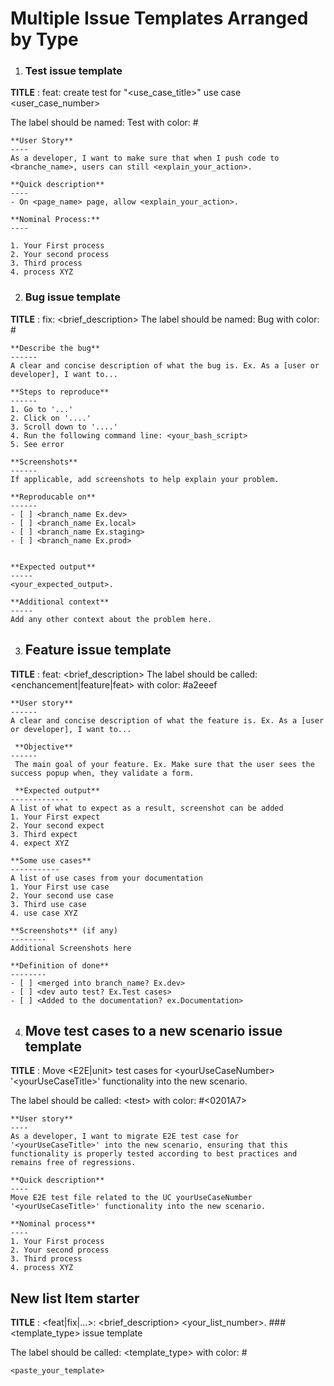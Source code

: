 # Multiple Issue Templates Arranged by Type


1. ### Test issue template
<b>TITLE</b> : feat: create test for "<use_case_title>" use case <user_case_number>

The label should be named: Test with color: #
```
**User Story**
----
As a developer, I want to make sure that when I push code to <branche_name>, users can still <explain_your_action>.

**Quick description**
----
- On <page_name> page, allow <explain_your_action>.

**Nominal Process:**
----

1. Your First process
2. Your second process
3. Third process
4. process XYZ
```
2. ### Bug issue template
<b>TITLE</b> : fix: <brief_description>
The label should be named: Bug with color: #<hexadecimal>
```
**Describe the bug**
------
A clear and concise description of what the bug is. Ex. As a [user or developer], I want to...

**Steps to reproduce**
------
1. Go to '...'
2. Click on '....'
3. Scroll down to '....'
4. Run the following command line: <your_bash_script>
5. See error

**Screenshots**
------
If applicable, add screenshots to help explain your problem.

**Reproducable on**
------
- [ ] <branch_name Ex.dev>
- [ ] <branch_name Ex.local>
- [ ] <branch_name Ex.staging>
- [ ] <branch_name Ex.prod>


**Expected output**
-----
<your_expected_output>.

**Additional context**
-----
Add any other context about the problem here.
```

3. ## Feature issue template
<b>TITLE</b> : feat: <brief_description>
The label should be called: <enchancement|feature|feat> with color: #a2eeef
```
**User story**
------
A clear and concise description of what the feature is. Ex. As a [user or developer], I want to...

 **Objective**
------
 The main goal of your feature. Ex. Make sure that the user sees the success popup when, they validate a form.

 **Expected output**
-------------
A list of what to expect as a result, screenshot can be added
1. Your First expect
2. Your second expect
3. Third expect
4. expect XYZ 

**Some use cases**
-----------
A list of use cases from your documentation
1. Your First use case
2. Your second use case
3. Third use case
4. use case XYZ 

**Screenshots** (if any)
--------
Additional Screenshots here

**Definition of done**
--------
- [ ] <merged into branch_name? Ex.dev>
- [ ] <dev auto test? Ex.Test cases>
- [ ] <Added to the documentation? ex.Documentation>
```

4. ## Move test cases to a new scenario issue template
<b>TITLE</b> : Move <E2E|unit> test cases for \<yourUseCaseNumber\> '\<yourUseCaseTitle\>' functionality into the new scenario.
 
The label should be called: \<test\> with color: #\<0201A7\>
```
**User story**
----
As a developer, I want to migrate E2E test case for '<yourUseCaseTitle>' into the new scenario, ensuring that this functionality is properly tested according to best practices and remains free of regressions.

**Quick description**
----
Move E2E test file related to the UC yourUseCaseNumber '<yourUseCaseTitle>' functionality into the new scenario.

**Nominal process**
----
1. Your First process
2. Your second process
3. Third process
4. process XYZ
 ```

**New list Item starter**
 -----
<b>TITLE</b> : <feat|fix|...>: <brief_description>
<your_list_number>. ### <template_type> issue template
 
The label should be called: <template_type> with color: #<hexadecimal>
```
<paste_your_template>
 ```
